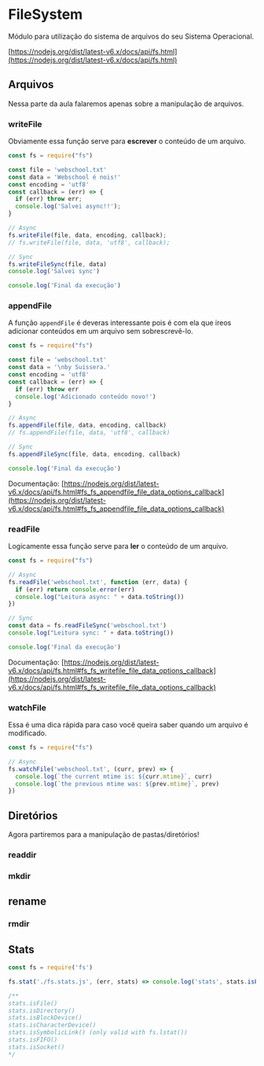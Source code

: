 # FileSystem

Módulo para utilização do sistema de arquivos do seu Sistema Operacional.

[https://nodejs.org/dist/latest-v6.x/docs/api/fs.html](https://nodejs.org/dist/latest-v6.x/docs/api/fs.html)

## Arquivos

Nessa parte da aula falaremos apenas sobre a manipulação de arquivos.

### writeFile

Obviamente essa função serve para **escrever** o conteúdo de um arquivo.

```js
const fs = require("fs")

const file = 'webschool.txt'
const data = 'Webschool é nois!'
const encoding = 'utf8'
const callback = (err) => {
  if (err) throw err;
  console.log('Salvei async!!');
}

// Async
fs.writeFile(file, data, encoding, callback);
// fs.writeFile(file, data, 'utf8', callback);

// Sync
fs.writeFileSync(file, data)
console.log('Salvei sync')

console.log('Final da execução')
```

### appendFile

A função `appendFile` é deveras interessante pois é com ela que ireos adicionar conteúdos em um arquivo sem sobrescrevê-lo.

```js
const fs = require("fs")

const file = 'webschool.txt'
const data = '\nby Suissera.'
const encoding = 'utf8'
const callback = (err) => {
  if (err) throw err
  console.log('Adicionado conteúdo novo!')
}

// Async
fs.appendFile(file, data, encoding, callback)
// fs.appendFile(file, data, 'utf8', callback)

// Sync
fs.appendFileSync(file, data, encoding, callback)

console.log('Final da execução')
```

Documentação: [https://nodejs.org/dist/latest-v6.x/docs/api/fs.html#fs_fs_appendfile_file_data_options_callback](https://nodejs.org/dist/latest-v6.x/docs/api/fs.html#fs_fs_appendfile_file_data_options_callback)

### readFile

Logicamente essa função serve para **ler** o conteúdo de um arquivo.

```js
const fs = require("fs")

// Async
fs.readFile('webschool.txt', function (err, data) {
  if (err) return console.error(err)
  console.log("Leitura async: " + data.toString())
})

// Sync
const data = fs.readFileSync('webschool.txt')
console.log("Leitura sync: " + data.toString())

console.log('Final da execução')
```

Documentação: [https://nodejs.org/dist/latest-v6.x/docs/api/fs.html#fs_fs_writefile_file_data_options_callback](https://nodejs.org/dist/latest-v6.x/docs/api/fs.html#fs_fs_writefile_file_data_options_callback)

### watchFile

Essa é uma dica rápida para caso você queira saber quando um arquivo é modificado.

```js
const fs = require("fs")

// Async
fs.watchFile('webschool.txt', (curr, prev) => {
  console.log(`the current mtime is: ${curr.mtime}`, curr)
  console.log(`the previous mtime was: ${prev.mtime}`, prev)
})
```

## Diretórios

Agora partiremos para a manipulação de pastas/diretórios!

### readdir

### mkdir

## rename

### rmdir

## Stats

```js
const fs = require('fs')

fs.stat('./fs.stats.js', (err, stats) => console.log('stats', stats.isFile()))

/**
stats.isFile()
stats.isDirectory()
stats.isBlockDevice()
stats.isCharacterDevice()
stats.isSymbolicLink() (only valid with fs.lstat())
stats.isFIFO()
stats.isSocket()
*/
```

